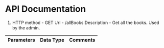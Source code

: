 # **API Documentation**

1. HTTP method - GET Url - /allBooks Description - Get all the books. Used by the admin.

Parameters | Data Type | Comments
-----------|-----------|---------


